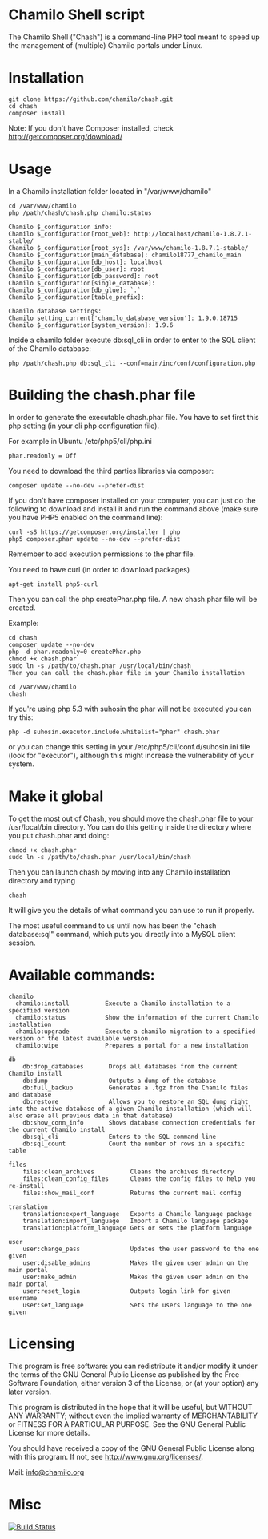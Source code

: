 Chamilo Shell script
====================

The Chamilo Shell ("Chash") is a command-line PHP tool meant to speed up the management of (multiple)
Chamilo portals under Linux.

Installation
====================

    git clone https://github.com/chamilo/chash.git
    cd chash
    composer install

Note: If you don't have Composer installed, check http://getcomposer.org/download/

Usage
====================

In a Chamilo installation folder located in "/var/www/chamilo"

    cd /var/www/chamilo
    php /path/chash/chash.php chamilo:status

    Chamilo $_configuration info:
    Chamilo $_configuration[root_web]: http://localhost/chamilo-1.8.7.1-stable/
    Chamilo $_configuration[root_sys]: /var/www/chamilo-1.8.7.1-stable/
    Chamilo $_configuration[main_database]: chamilo18777_chamilo_main
    Chamilo $_configuration[db_host]: localhost
    Chamilo $_configuration[db_user]: root
    Chamilo $_configuration[db_password]: root
    Chamilo $_configuration[single_database]:
    Chamilo $_configuration[db_glue]: `.`
    Chamilo $_configuration[table_prefix]:

    Chamilo database settings:
    Chamilo setting_current['chamilo_database_version']: 1.9.0.18715
    Chamilo $_configuration[system_version]: 1.9.6


Inside a chamilo folder execute db:sql_cli in order to enter to the SQL client of the Chamilo database:

    php /path/chash.php db:sql_cli --conf=main/inc/conf/configuration.php

Building the chash.phar file
====================

In order to generate the executable chash.phar file. You have to set first this php setting (in your cli php configuration file).

For example in Ubuntu /etc/php5/cli/php.ini

    phar.readonly = Off

You need to download the third parties libraries via composer:

    composer update --no-dev --prefer-dist

If you don't have composer installed on your computer, you can just do the following to download and install it and run the command above (make sure you have PHP5 enabled on the command line):

    curl -sS https://getcomposer.org/installer | php
    php5 composer.phar update --no-dev --prefer-dist

Remember to add execution permissions to the phar file.

You need to have curl (in order to download packages)

    apt-get install php5-curl

Then you can call the php createPhar.php file. A new chash.phar file will be created.

Example:

    cd chash
    composer update --no-dev
    php -d phar.readonly=0 createPhar.php
    chmod +x chash.phar
    sudo ln -s /path/to/chash.phar /usr/local/bin/chash
    Then you can call the chash.phar file in your Chamilo installation

    cd /var/www/chamilo
    chash

If you're using php 5.3 with suhosin the phar will not be executed you can try this:

    php -d suhosin.executor.include.whitelist="phar" chash.phar

or you can change this setting in your /etc/php5/cli/conf.d/suhosin.ini file (look for "executor"), although this might increase the vulnerability of your system.

Make it global
====================

To get the most out of Chash, you should move the chash.phar file to your
/usr/local/bin directory. You can do this getting inside the directory where
you put chash.phar and doing:

    chmod +x chash.phar
    sudo ln -s /path/to/chash.phar /usr/local/bin/chash

Then you can launch chash by moving into any Chamilo installation directory and
typing

    chash

It will give you the details of what command you can use to run it properly.

The most useful command to us until now has been the "chash database:sql" command,
which puts you directly into a MySQL client session.

Available commands:
====================

    chamilo
      chamilo:install          Execute a Chamilo installation to a specified version
      chamilo:status           Show the information of the current Chamilo installation
      chamilo:upgrade          Execute a chamilo migration to a specified version or the latest available version.
      chamilo:wipe             Prepares a portal for a new installation

    db
        db:drop_databases       Drops all databases from the current Chamilo install
        db:dump                 Outputs a dump of the database
        db:full_backup          Generates a .tgz from the Chamilo files and database
        db:restore              Allows you to restore an SQL dump right into the active database of a given Chamilo installation (which will also erase all previous data in that database)
        db:show_conn_info       Shows database connection credentials for the current Chamilo install
        db:sql_cli              Enters to the SQL command line
        db:sql_count            Count the number of rows in a specific table

    files
        files:clean_archives          Cleans the archives directory
        files:clean_config_files      Cleans the config files to help you re-install
        files:show_mail_conf          Returns the current mail config

    translation
        translation:export_language   Exports a Chamilo language package
        translation:import_language   Import a Chamilo language package
        translation:platform_language Gets or sets the platform language

    user
        user:change_pass              Updates the user password to the one given
        user:disable_admins           Makes the given user admin on the main portal
        user:make_admin               Makes the given user admin on the main portal
        user:reset_login              Outputs login link for given username
        user:set_language             Sets the users language to the one given

Licensing
=========

This program is free software: you can redistribute it and/or modify
it under the terms of the GNU General Public License as published by
the Free Software Foundation, either version 3 of the License, or
(at your option) any later version.

This program is distributed in the hope that it will be useful,
but WITHOUT ANY WARRANTY; without even the implied warranty of
MERCHANTABILITY or FITNESS FOR A PARTICULAR PURPOSE.  See the
GNU General Public License for more details.

You should have received a copy of the GNU General Public License
along with this program.  If not, see <http://www.gnu.org/licenses/>.

Mail: info@chamilo.org

Misc
====

[![Build Status](https://api.travis-ci.org/chamilo/chash.png)](https://api.travis-ci.org/chamilo/chash)

